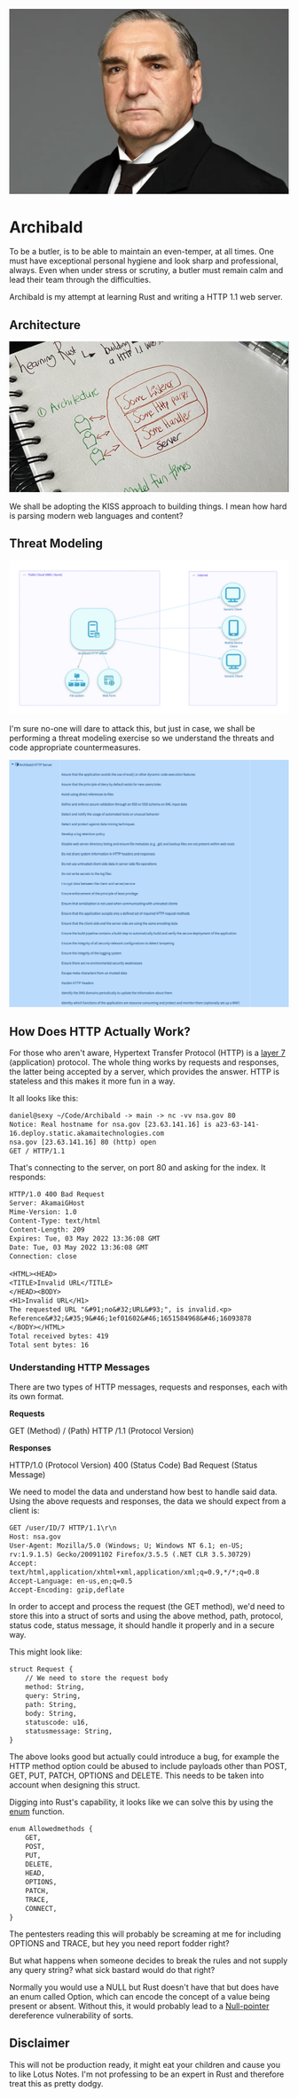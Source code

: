 ![Oh hello](img/isay.png)

# Archibald 

To be a butler, is to be able to maintain an even-temper, at all times. One must have exceptional personal hygiene and look sharp and professional, always. Even when under stress or scrutiny, a butler must remain calm and lead their team through the difficulties.

Archibald is my attempt at learning Rust and writing a HTTP 1.1 web server. 

## Architecture

![](img/architecture.png)

We shall be adopting the KISS approach to building things. I mean how hard is parsing modern web languages and content? 


## Threat Modeling

![Oh hello](img/architecture2.png)

I'm sure no-one will dare to attack this, but just in case, we shall be performing a threat modeling exercise so we understand the threats and code appropriate countermeasures. 

![Oh hello](img/threats.png)


## How Does HTTP Actually Work?

For those who aren't aware, Hypertext Transfer Protocol (HTTP) is a [layer 7](https://en.wikipedia.org/wiki/OSI_model) (application) protocol. The whole thing works by requests and responses, the latter being accepted by a server, which provides the answer. HTTP is stateless and this makes it more fun in a way. 

It all looks like this:

```
daniel@sexy ~/Code/Archibald -> main -> nc -vv nsa.gov 80
Notice: Real hostname for nsa.gov [23.63.141.16] is a23-63-141-16.deploy.static.akamaitechnologies.com
nsa.gov [23.63.141.16] 80 (http) open
GET / HTTP/1.1
```
That's connecting to the server, on port 80 and asking for the index. It responds:

```
HTTP/1.0 400 Bad Request
Server: AkamaiGHost
Mime-Version: 1.0
Content-Type: text/html
Content-Length: 209
Expires: Tue, 03 May 2022 13:36:08 GMT
Date: Tue, 03 May 2022 13:36:08 GMT
Connection: close

<HTML><HEAD>
<TITLE>Invalid URL</TITLE>
</HEAD><BODY>
<H1>Invalid URL</H1>
The requested URL "&#91;no&#32;URL&#93;", is invalid.<p>
Reference&#32;&#35;9&#46;1ef01602&#46;1651584968&#46;16093878
</BODY></HTML>
Total received bytes: 419
Total sent bytes: 16
```
### Understanding HTTP Messages

There are two types of HTTP messages, requests and responses, each with its own format.

**Requests**

GET (Method)
/ (Path)
HTTP /1.1 (Protocol Version)

**Responses**

HTTP/1.0 (Protocol Version)
400 (Status Code)
Bad Request (Status Message)

We need to model the data and understand how best to handle said data. 
Using the above requests and responses, the data we should expect from a client is:

```
GET /user/ID/7 HTTP/1.1\r\n
Host: nsa.gov
User-Agent: Mozilla/5.0 (Windows; U; Windows NT 6.1; en-US; rv:1.9.1.5) Gecko/20091102 Firefox/3.5.5 (.NET CLR 3.5.30729)
Accept: text/html,application/xhtml+xml,application/xml;q=0.9,*/*;q=0.8
Accept-Language: en-us,en;q=0.5
Accept-Encoding: gzip,deflate
```

In order to accept and process the request (the GET method), we'd need to store this into a struct of sorts and using the above method, path, protocol, status code, status message, it should handle it properly and in a secure way. 

This might look like:

```
struct Request {
    // We need to store the request body
    method: String,
    query: String,
    path: String,
    body: String,
    statuscode: u16,
    statusmessage: String,
}
```

The above looks good but actually could introduce a bug, for example the HTTP method option could be abused to include payloads other than POST, GET, PUT, PATCH, OPTIONS and DELETE. This needs to be taken into account when designing this struct. 

Digging into Rust's capability, it looks like we can solve this by using the [enum](https://doc.rust-lang.org/book/ch06-01-defining-an-enum.html) function.

```
enum Allowedmethods {
    GET,
    POST,
    PUT,
    DELETE,
    HEAD,
    OPTIONS,
    PATCH,
    TRACE,
    CONNECT,
}
```

The pentesters reading this will probably be screaming at me for including OPTIONS and TRACE, but hey you need report fodder right? 

But what happens when someone decides to break the rules and not supply any query string? what sick bastard would do that right?

Normally you would use a NULL but Rust doesn't have that but does have an enum called Option, which can encode the concept of a value being present or absent. Without this, it would probably lead to a [Null-pointer](https://owasp.org/www-community/vulnerabilities/Null_Dereference) dereference vulnerability of sorts. 

## Disclaimer

This will not be production ready, it might eat your children and cause you to like Lotus Notes. I'm not professing to be an expert in Rust and therefore treat this as pretty dodgy. 